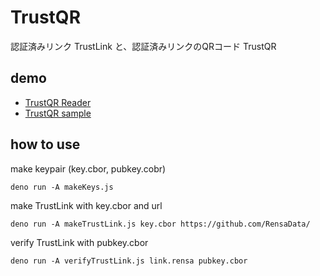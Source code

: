 # TrustQR
 
認証済みリンク TrustLink と、認証済みリンクのQRコード TrustQR

## demo

- [TrustQR Reader](https://rensadata.github.io/TrustQR/)
- [TrustQR sample](https://rensadata.github.io/TrustQR/link.html)

## how to use

make keypair (key.cbor, pubkey.cobr)
```
deno run -A makeKeys.js
```

make TrustLink with key.cbor and url
```
deno run -A makeTrustLink.js key.cbor https://github.com/RensaData/
```

verify TrustLink with pubkey.cbor
```
deno run -A verifyTrustLink.js link.rensa pubkey.cbor
```
